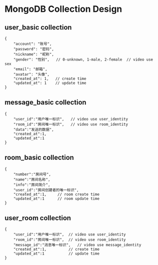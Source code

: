 # MongoDB Collection Design

## user_basic collection

```text
{
    "account": "账号",
    "password": "密码",
    "nickname": "昵称",
    "gender": "性别",   // 0-unknown, 1-male, 2-female  // video use sex
    "email": "邮箱",
    "avatar": "头像",
    "created_at": 1,   // create time
    "updated_at": 1    // update time
}
```

## message_basic collection

```text
{
    "user_id":"用户唯一标识",   // video use user_identity
    "room_id":"房间唯一标识",   // video use room_identity
    "data":"发送的数据",
    "created_at":1,    
    "updated_at":1  
}
```

## room_basic collection
```text
{
    "number":"房间号",
    "name":"房间名称",
    "info":"房间简介",
    "user_id":"房间创建者的唯一标识",
    "created_at":1,     // room create time
    "updated_at":1      // room update time
}
```

## user_room collection
```text
{
    "user_id":"用户唯一标识",  // video use user_identity
    "room_id":"房间唯一标识",  // video use room_identity
    "message_id":"消息唯一标识",   // video use message_identity
    "created_at":1,          // create time
    "updated_at":1           // update time
}
```